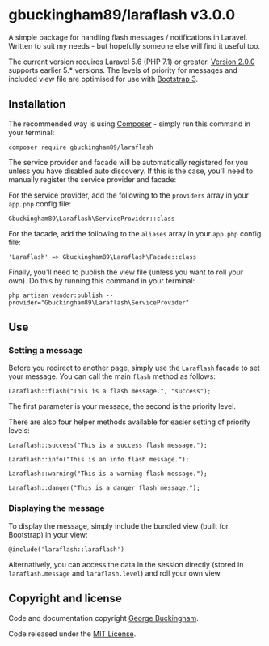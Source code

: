 # gbuckingham89/laraflash v3.0.0

A simple package for handling flash messages / notifications in Laravel. Written to suit my needs - but hopefully someone else will find it useful too.

The current version requires Laravel 5.6 (PHP 7.1) or greater. [Version 2.0.0](https://github.com/gbuckingham89/laraflash/tree/2.0.0) supports earlier 5.* versions. The levels of priority for messages and included view file are optimised for use with [Bootstrap 3](http://www.getbootstrap.com).

## Installation

The recommended way is using [Composer](https://getcomposer.org) - simply run this command in your terminal:

	composer require gbuckingham89/laraflash

The service provider and facade will be automatically registered for you unless you have disabled auto discovery. If this is the case, you'll need to manually register the service provider and facade:

For the service provider, add the following to the `providers` array in your `app.php` config file:

    Gbuckingham89\Laraflash\ServiceProvider::class

For the facade, add the following to the `aliases` array in your `app.php` config file:

    'Laraflash' => Gbuckingham89\Laraflash\Facade::class

Finally, you'll need to publish the view file (unless you want to roll your own). Do this by running this command in your terminal:

    php artisan vendor:publish --provider="Gbuckingham89\Laraflash\ServiceProvider"

## Use

### Setting a message

Before you redirect to another page, simply use the `Laraflash` facade to set your message. You can call the main `flash` method as follows:

    Laraflash::flash("This is a flash message.", "success");

The first parameter is your message, the second is the priority level.

There are also four helper methods available for easier setting of priority levels:

    Laraflash::success("This is a success flash message.");

    Laraflash::info("This is an info flash message.");

    Laraflash::warning("This is a warning flash message.");

    Laraflash::danger("This is a danger flash message.");

### Displaying the message

To display the message, simply include the bundled view (built for Bootstrap) in your view:

    @include('laraflash::laraflash')

Alternatively, you can access the data in the session directly (stored in `laraflash.message` and `laraflash.level`) and roll your own view.

## Copyright and license

Code and documentation copyright [George Buckingham](https://www.georgebuckingham.com).

Code released under the [MIT License](https://github.com/gbuckingham89/laraflash/blob/master/LICENSE).
